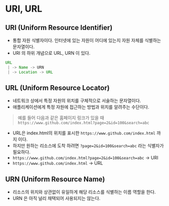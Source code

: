 # URI, URL

## URI (Uniform Resource Identifier)
- 통합 자원 식별자이다. 인터넷에 있는 자원이 어디에 있는지 자원 자체를 식별하는 문자열이다.
- URI 의 하위 개념으로 URL, URN 이 있다.

```java
URL
 | -> Name -> URN
 | -> Location -> URL
```

## URL (Uniform Resource Locator)
- 네트워크 상에서 특정 자원의 위치를 구체적으로 서술하는 문자열이다.
- 애플리케이션에게 특정 자원에 접근하는 방법과 위치를 알려주는 수단이다.    


>예를 들어 다음과 같은 홈페이지 링크가 있을 때   
`https://www.github.com/index.html?page=2&id=100&search=abc`
- URL은 index.html의 위치를 표시한 `https://www.github.com/index.html` 까지 이다.
- 하지만 원하는 리소스에 도착 하려면 `?page=2&id=100&search=abc` 라는 식별자가 필요하다.
- `https://www.github.com/index.html?page=2&id=100&search=abc` -> URI
- `https://www.github.com/index.html` -> URL

## URN (Uniform Resource Name)
- 리소스의 위치와 상관없이 유일하게 해당 리소스를 식별하는 이름 역할을 한다.
- URN 은 아직 널리 채택되어 사용되지는 않는다.